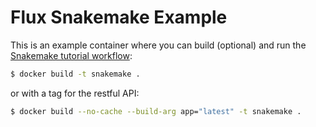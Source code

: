 # Flux Snakemake Example

This is an example container where you can build (optional) and run
the [Snakemake tutorial workflow](https://snakemake.readthedocs.io/en/stable/tutorial/tutorial.html):

```bash
$ docker build -t snakemake .
```

or with a tag for the restful API:

```bash
$ docker build --no-cache --build-arg app="latest" -t snakemake .
```

